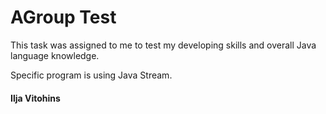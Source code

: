 <h1>AGroup Test</h1>

This task was assigned to me to test my developing skills and overall Java language knowledge. 

Specific program is using Java Stream.



<h4>Ilja Vitohins</h4>
